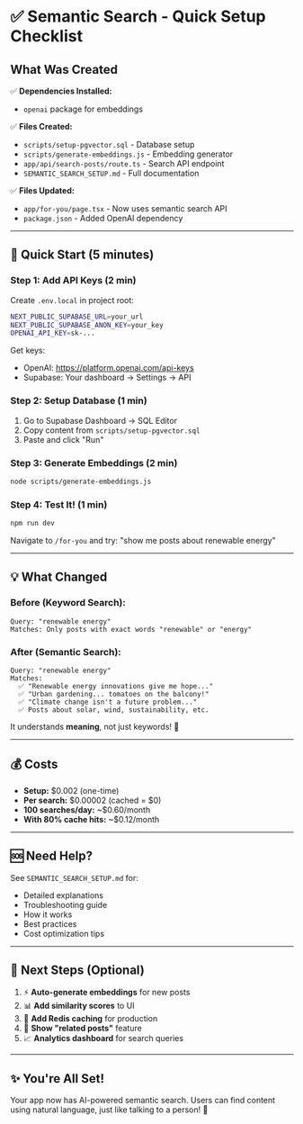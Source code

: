 # ✅ Semantic Search - Quick Setup Checklist

## What Was Created

✅ **Dependencies Installed:**
- `openai` package for embeddings

✅ **Files Created:**
- `scripts/setup-pgvector.sql` - Database setup
- `scripts/generate-embeddings.js` - Embedding generator
- `app/api/search-posts/route.ts` - Search API endpoint
- `SEMANTIC_SEARCH_SETUP.md` - Full documentation

✅ **Files Updated:**
- `app/for-you/page.tsx` - Now uses semantic search API
- `package.json` - Added OpenAI dependency

---

## 🚀 Quick Start (5 minutes)

### Step 1: Add API Keys (2 min)
Create `.env.local` in project root:
```bash
NEXT_PUBLIC_SUPABASE_URL=your_url
NEXT_PUBLIC_SUPABASE_ANON_KEY=your_key
OPENAI_API_KEY=sk-...
```

Get keys:
- OpenAI: https://platform.openai.com/api-keys
- Supabase: Your dashboard → Settings → API

### Step 2: Setup Database (1 min)
1. Go to Supabase Dashboard → SQL Editor
2. Copy content from `scripts/setup-pgvector.sql`
3. Paste and click "Run"

### Step 3: Generate Embeddings (2 min)
```bash
node scripts/generate-embeddings.js
```

### Step 4: Test It! (1 min)
```bash
npm run dev
```
Navigate to `/for-you` and try: "show me posts about renewable energy"

---

## 💡 What Changed

### Before (Keyword Search):
```
Query: "renewable energy"
Matches: Only posts with exact words "renewable" or "energy"
```

### After (Semantic Search):
```
Query: "renewable energy"
Matches: 
  ✅ "Renewable energy innovations give me hope..."
  ✅ "Urban gardening... tomatoes on the balcony!"
  ✅ "Climate change isn't a future problem..."
  ✅ Posts about solar, wind, sustainability, etc.
```

It understands **meaning**, not just keywords! 🎯

---

## 💰 Costs

- **Setup:** $0.002 (one-time)
- **Per search:** $0.00002 (cached = $0)
- **100 searches/day:** ~$0.60/month
- **With 80% cache hits:** ~$0.12/month

---

## 🆘 Need Help?

See `SEMANTIC_SEARCH_SETUP.md` for:
- Detailed explanations
- Troubleshooting guide
- How it works
- Best practices
- Cost optimization tips

---

## 🎯 Next Steps (Optional)

1. ⚡ **Auto-generate embeddings** for new posts
2. 📊 **Add similarity scores** to UI
3. 🔄 **Add Redis caching** for production
4. 🎨 **Show "related posts"** feature
5. 📈 **Analytics dashboard** for search queries

---

## ✨ You're All Set!

Your app now has AI-powered semantic search. Users can find content using natural language, just like talking to a person! 🚀

